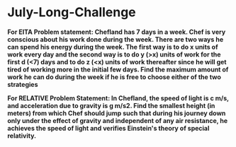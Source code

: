 # July-Long-Challenge
**For EITA Problem statement: Chefland has 7 days in a week. Chef is very conscious about his work done during the week.
There are two ways he can spend his energy during the week. The first way is to do x units of work every day and the second way is to do y (>x) units of work for the first d (<7) days and to do z (<x) units of work thereafter since he will get tired of working more in the initial few days. Find the maximum amount of work he can do during the week if he is free to choose either of the two strategies**

**For RELATIVE Problem Statement: In Chefland, the speed of light is c m/s, and acceleration due to gravity is g m/s2.
Find the smallest height (in meters) from which Chef should jump such that during his journey down only under the effect of gravity and independent of any air resistance, he achieves the speed of light and verifies Einstein's theory of special relativity.**
